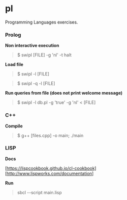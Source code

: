 # pl


Programming Languages exercises.



### Prolog

**Non interactive execution**

> $ swipl [FILE] -g 'nl' -t halt


**Load file**

> $ swipl -l [FILE]

> $ swipl -q -l [FILE]


**Run queries from file (does not print welcome message)**

> $ swipl -l db.pl -g 'true' -g 'nl' < [FILE]


### C++

**Compile**

> $ g++ [files.cpp] -o main; ./main


### LISP

**Docs**

[https://lispcookbook.github.io/cl-cookbook]
[http://www.lispworks.com/documentation]


**Run**

> sbcl --script main.lisp


